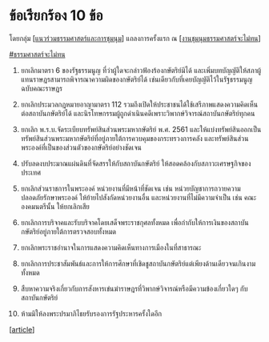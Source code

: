 # ข้อเรียกร้อง 10 ข้อ

โดยกลุ่ม [[แนวร่วมธรรมศาสตร์และการชุมนุม]] แถลงการครั้งแรก ณ [[งานชุมนุมธรรมศาสตร์จะไม่ทน]]

[#ธรรมศาสตร์จะไม่ทน][1]

1. ยกเลิกมาตรา 6 ของรัฐธรรมนูญ ที่ว่าผู้ใดจะกล่าวฟ้องร้องกษัตริย์มิได้ และเพิ่มบทบัญญัติให้สภาผู้แทนราษฎรสามารถพิจารณาความผิดของกษัตริย์ได้ เช่นเดียวกับที่เคยบัญญัติไว้ในรัฐธรรมนูญฉบับคณะราษฎร

2. ยกเลิกประมวลกฎหมายอาญามาตรา 112 รวมถึงเปิดให้ประชาชนได้ใช้เสรีภาพแสดงความคิดเห็นต่อสถาบันกษัตริย์ได้ และนิรโทษกรรมผู้ถูกดำเนินคดีเพราะวิพากษ์วิจารณ์สถาบันกษัตริย์ทุกคน

3. ยกเลิก พ.ร.บ.จัดระเบียบทรัพย์สินส่วนพระมหากษัตริย์ พ.ศ. 2561 และให้แบ่งทรัพย์สินออกเป็นทรัพย์สินส่วนพระมหากษัตริย์ที่อยู่ภายใต้การควบคุมของกระทรวงการคลัง และทรัพย์สินส่วนพระองค์ที่เป็นของส่วนตัวของกษัตริย์อย่างชัดเจน

4. ปรับลดงบประมาณแผ่นดินที่จัดสรรให้กับสถาบันกษัตริย์ ให้สอดคล้องกับสภาวะเศรษฐกิจของประเทศ

5. ยกเลิกส่วนราชการในพระองค์ หน่วยงานที่มีหน้าที่ชัดเจน เช่น หน่วยบัญชาการถวายความปลอดภัยรักษาพระองค์ ให้ย้ายไปสังกัดหน่วยงานอื่น และหน่วยงานที่ไม่มีความจำเป็น เช่น คณะองคมนตรีนั้น ให้ยกเลิกเสีย

6. ยกเลิกการบริจาคและรับบริจาคโดยเสด็จพระราชกุศลทั้งหมด เพื่อกำกับให้การเงินของสถาบันกษัตริย์อยู่ภายใต้การตรวจสอบทั้งหมด

7. ยกเลิกพระราชอำนาจในการแสดงความคิดเห็นทางการเมืองในที่สาธารณะ

8. ยกเลิกการประชาสัมพันธ์และการให้การศึกษาที่เชิดชูสถาบันกษัตริย์แต่เพียงด้านเดียวจนเกินงามทั้งหมด

9. สืบหาความจริงเกี่ยวกับการสังหารเข่นฆ่าราษฎรที่วิพากษ์วิจารณ์หรือมีความข้องเกี่ยวใดๆ กับสถาบันกษัตริย์

10. ห้ามมิให้ลงพระปรมาภิไธยรับรองการรัฐประหารครั้งใดอีก

[[article]]

[1]: https://twitter.com/search?q=%23%E0%B8%98%E0%B8%A3%E0%B8%A3%E0%B8%A1%E0%B8%A8%E0%B8%B2%E0%B8%AA%E0%B8%95%E0%B8%A3%E0%B9%8C%E0%B8%88%E0%B8%B0%E0%B9%84%E0%B8%A1%E0%B9%88%E0%B8%97%E0%B8%99&src=typeahead_click

[//begin]: # "Autogenerated link references for markdown compatibility"
[แนวร่วมธรรมศาสตร์และการชุมนุม]: ../แนวร่วมธรรมศาสตร์และการชุมนุม "แนวร่วมธรรมศาสตร์และการชุมนุม"
[งานชุมนุมธรรมศาสตร์จะไม่ทน]: งานชุมนุมธรรมศาสตร์จะไม่ทน "งานชุมนุมธรรมศาสตร์จะไม่ทน"
[article]: article "Article"
[//end]: # "Autogenerated link references"